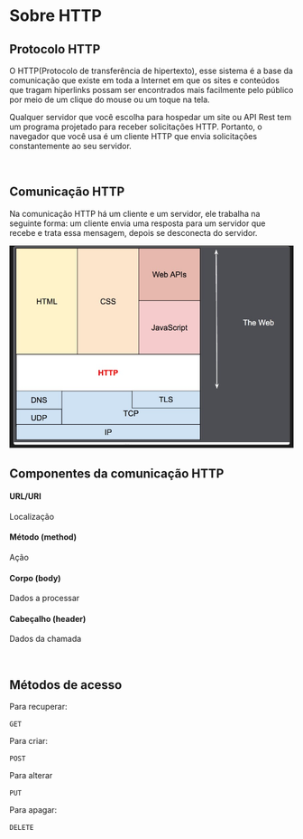 <h1>Sobre HTTP</h1>


<h2>Protocolo HTTP</h2>
<p>O HTTP(Protocolo de transferência de hipertexto), esse sistema é a base da comunicação que existe em toda a Internet em que os sites e conteúdos que tragam hiperlinks possam ser encontrados mais facilmente pelo público por meio de um clique do mouse ou um toque na tela.</p>
<p>Qualquer servidor que você escolha para hospedar um site ou API Rest tem um programa projetado para receber solicitações HTTP. Portanto, o navegador que você usa é um cliente HTTP que envia solicitações constantemente ao seu servidor.</p>

<br>

<h2>Comunicação HTTP</h2>
<p>Na comunicação HTTP há um cliente e um servidor, ele trabalha na seguinte forma: um cliente envia uma resposta para um servidor que recebe e trata essa mensagem, depois se desconecta do servidor.</p>

<img src="../assets/WhatsApp Image 2023-10-17 at 9.07.13 PM.jpeg">

<h2>Componentes da comunicação HTTP</h2>

<h4>URL/URI</h4>
<p>Localização</p>

<h4>Método (method)</h4>
<p>Ação</p>

<h4>Corpo (body)</h4>
<p>Dados a processar</p>

<h4>Cabeçalho (header)</h4>
<p>Dados da chamada</p>

<br>

<h2>Métodos de acesso</h2>

<p>Para recuperar:</p>

~~~
GET
~~~

<p>Para criar:</p>

~~~
POST
~~~

<p>Para alterar</p>

~~~
PUT
~~~

<p>Para apagar:</p>

~~~
DELETE
~~~



